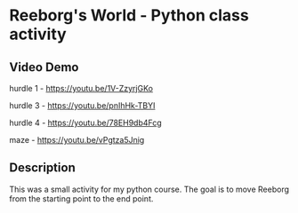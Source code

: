 # Reeborg's World - Python class activity

## Video Demo
hurdle 1 - https://youtu.be/1V-ZzyrjGKo

hurdle 3 - https://youtu.be/pnIhHk-TBYI

hurdle 4 - https://youtu.be/78EH9db4Fcg

maze - https://youtu.be/vPgtza5Jnig

## Description
This was a small activity for my python course. The goal is to move Reeborg from the starting point to the end point.